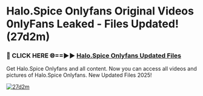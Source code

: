 # Halo.Spice Onlyfans Original Videos 0nlyFans Leaked - Files Updated! (27d2m)

<h3>🔴 CLICK HERE 🌐==►► <a href="https://tinyurl.com/2jnfzry5" rel="nofollow">Halo.Spice Onlyfans Updated Files</a></h3>

Get Halo.Spice Onlyfans and all content. Now you can access all videos and pictures of Halo.Spice Onlyfans. New Updated Files 2025!

[![27d2m](https://i.imgur.com/GyGTBgg.gif)](https://tinyurl.com/2jnfzry5)
